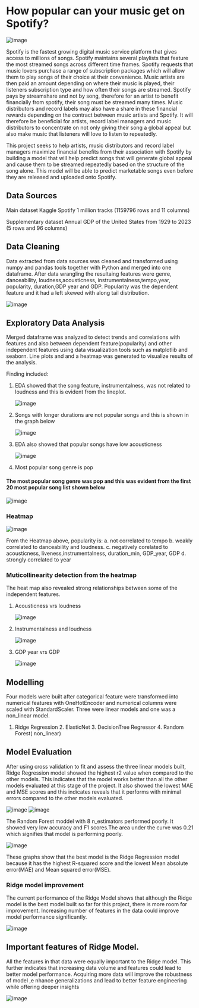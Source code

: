 # How popular can your music get on Spotify?
![image](https://github.com/user-attachments/assets/b881a7a7-f528-4099-9f79-90ac869ff305)


Spotify is the fastest growing digital music service platform that gives access to millions of songs. Spotify maintains several playlists that feature the most streamed songs across different time frames. Spotify requests that music lovers purchase a range of subscription packages which will allow them to play songs of their choice at their convenience. Music artists are then paid an amount depending on where their music is played, their listeners subscription type and how often their songs are streamed. Spotify pays by streamshare and not by song, therefore for an artist to benefit financially from spotify, their song must be streamed many times. Music distributors and record labels may also have a share in these financial rewards depending on the contract between music artists and Spotify. It will therefore be beneficial for artists, record label managers and music distributors to concentrate on not only giving their song a global appeal but also make music that listeners will love to listen to repeatedly. 

This project seeks to help artists, music distributors and record label managers maximize financial benefits from their association with Spotify by building a model that will help predict songs that will generate global appeal and cause them to be streamed repeatedly based on the structure of the song alone. This model will be able to predict marketable songs even before they are released and uploaded onto Spotify. 

## Data Sources
Main dataset
Kaggle Spotify 1 million tracks 
(1159796 rows and 11 columns)

Supplementary dataset
Annual GDP of the United States from 1929 to 2023 
(5 rows and 96 columns)

## Data Cleaning
Data extracted from data sources was cleaned and transformed using numpy and pandas tools together with Python and merged into one dataframe. After data wrangling the resultaing features were genre, danceability, loudness,acousticness, instrumentalness,tempo,year, popularity, duration,GDP year and GDP. Popularity was the dependent feature and it had a left skewed with along tail distribution.

![image](https://github.com/user-attachments/assets/177b091b-bb63-4e74-960b-ebf8fc1d0883)


## Exploratory Data Analysis
Merged dataframe was analyzed to detect trends and correlations with features and also between dependent feature(popularity) and other independent features using data visualization tools such as matplotlib and seaborn. Line plots and and a heatmap was generated to visualize results of the analysis. 

Finding included:

1. EDA showed that the song feature, instrumentalness, was not related to loudness and this is evident from the lineplot.
 
   ![image](https://github.com/user-attachments/assets/7c68c110-6d66-42ce-8cf3-f426848a3980)


2. Songs with longer durations are not popular songs and this is shown in the graph below

   ![image](https://github.com/user-attachments/assets/0534b6bc-285f-46f2-95d9-9e0021f91129)


3. EDA also showed that popular songs have low acousticness

   ![image](https://github.com/user-attachments/assets/faf363d6-e467-426f-b934-c8590a15b9d4)


4. Most popular song genre is pop
   
  #### The most popular song genre was pop and this was evident from the first 20 most popular song list shown below

  ![image](https://github.com/user-attachments/assets/a404f4a7-d024-4051-932c-0999034d0dba)


  
### Heatmap

![image](https://github.com/user-attachments/assets/a5f320f6-78a5-4d98-ae8a-13977fbad6e9)


 From the Heatmap above, popularity is:
a. not correlated to tempo
b. weakly correlated to danceability and loudness.
c. negatively corelated to acousticness, liveness,instrumentalness, duration_min, GDP_year, GDP
d. strongly correlated to year

### Muticollinearity detection from the heatmap
The heat map also revealed strong relationships between some of the independent features.

1. Acousticness vrs loudness

   ![image](https://github.com/user-attachments/assets/607ce93f-66dd-4f0a-8255-b65f4c881952)


2. Instrumentalness and loudness
   
   ![image](https://github.com/user-attachments/assets/0c12864b-7f2e-44c6-9ac5-daf8a5b284d5)


4. GDP year vrs GDP
   
   ![image](https://github.com/user-attachments/assets/f5aa0a25-27fb-44ec-86a7-f297e8527286)


## Modelling
Four models were built after categorical feature were transformed into numerical features with OneHotEncoder and numerical columns were scaled with StandardScaler. Three were linear models and one was a non_linear model.

1. Ridge Regression  2. ElasticNet 3. DecisionTree Regressor 4. Random Forest( non_linear)
  

## Model Evaluation

After using cross validation to fit  and assess the three linear models built,  Ridge Regression model showed the highest r2 value when compared to the other models. This indicates that the model works better than all the other models evaluated at this stage of the project. It also showed the lowest MAE and MSE scores and this indicates reveals that it performs with minimal errors compared to the other models evaluated.


![image](https://github.com/user-attachments/assets/2dbbcdf1-d840-4cf5-abb3-3dd04cca838f)  ![image](https://github.com/user-attachments/assets/f958ef67-15f8-403f-a351-efb522c1e82c)


The Random Forest moddel  with 8 n_estimators performed poorly. It  showed very low accuracy and F1 scores.The area under the curve was 0.21 which signifies that model is performing poorly.

![image](https://github.com/user-attachments/assets/4386b846-9c8d-43c3-8da7-50c0bd009fbd)


These graphs show that the best model is the Ridge Regression model because it has the highest R-squared score and the lowest Mean absolute error(MAE) and Mean squared error(MSE).

### Ridge model improvement
The current performance of the Ridge Model shows that although the Ridge model is the best model built so far for this project, there is more  room for improvement. Increasing number of features in the data could improve model performance significantly.

![image](https://github.com/user-attachments/assets/7740e753-fba7-4dac-aeeb-bc35822a34af)



## Important features of Ridge Model.

All the features in that data were equally important to the Ridge model. This further indicates that increasing data volume and features could lead to better model performance.
Acquiring more data will improve the robustness of model ,e nhance generalizations and lead to better feature engineering while offering deeper insights

![image](https://github.com/user-attachments/assets/be15ace8-7c2a-4da5-9324-5f9bfaeceb79)
















 





   













